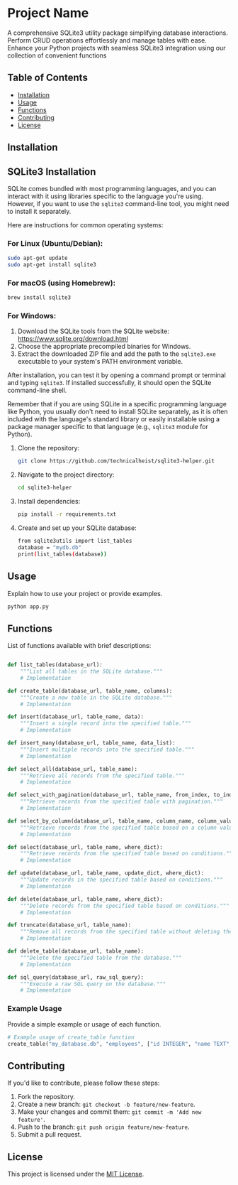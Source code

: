 # Project Name

A comprehensive SQLite3 utility package simplifying database interactions. Perform CRUD operations effortlessly and manage tables with ease. Enhance your Python projects with seamless SQLite3 integration using our collection of convenient functions

## Table of Contents

- [Installation](#installation)
- [Usage](#usage)
- [Functions](#functions)
- [Contributing](#contributing)
- [License](#license)

## Installation

## SQLite3 Installation 
SQLite comes bundled with most programming languages, and you can interact with it using libraries specific to the language you're using. However, if you want to use the `sqlite3` command-line tool, you might need to install it separately.

Here are instructions for common operating systems:

### For Linux (Ubuntu/Debian):
```bash
sudo apt-get update
sudo apt-get install sqlite3
```

### For macOS (using Homebrew):
```bash
brew install sqlite3
```

### For Windows:
1. Download the SQLite tools from the SQLite website: https://www.sqlite.org/download.html
2. Choose the appropriate precompiled binaries for Windows.
3. Extract the downloaded ZIP file and add the path to the `sqlite3.exe` executable to your system's PATH environment variable.

After installation, you can test it by opening a command prompt or terminal and typing `sqlite3`. If installed successfully, it should open the SQLite command-line shell.

Remember that if you are using SQLite in a specific programming language like Python, you usually don't need to install SQLite separately, as it is often included with the language's standard library or easily installable using a package manager specific to that language (e.g., `sqlite3` module for Python).

1. Clone the repository:

    ```bash
    git clone https://github.com/technicalheist/sqlite3-helper.git
    ```

2. Navigate to the project directory:

    ```bash
    cd sqlite3-helper
    ```

3. Install dependencies:

    ```bash
    pip install -r requirements.txt
    ```

4. Create and set up your SQLite database:

    ```bash
    from sqlite3utils import list_tables
    database = "mydb.db"
    print(list_tables(database))
    ```


## Usage

Explain how to use your project or provide examples.

```bash
python app.py
```

## Functions

List of functions available with brief descriptions:

```python

def list_tables(database_url):
    """List all tables in the SQLite database."""
    # Implementation

def create_table(database_url, table_name, columns):
    """Create a new table in the SQLite database."""
    # Implementation

def insert(database_url, table_name, data):
    """Insert a single record into the specified table."""
    # Implementation

def insert_many(database_url, table_name, data_list):
    """Insert multiple records into the specified table."""
    # Implementation

def select_all(database_url, table_name):
    """Retrieve all records from the specified table."""
    # Implementation

def select_with_pagination(database_url, table_name, from_index, to_index):
    """Retrieve records from the specified table with pagination."""
    # Implementation

def select_by_column(database_url, table_name, column_name, column_value):
    """Retrieve records from the specified table based on a column value."""
    # Implementation

def select(database_url, table_name, where_dict):
    """Retrieve records from the specified table based on conditions."""
    # Implementation

def update(database_url, table_name, update_dict, where_dict):
    """Update records in the specified table based on conditions."""
    # Implementation

def delete(database_url, table_name, where_dict):
    """Delete records from the specified table based on conditions."""
    # Implementation

def truncate(database_url, table_name):
    """Remove all records from the specified table without deleting the table."""
    # Implementation

def delete_table(database_url, table_name):
    """Delete the specified table from the database."""
    # Implementation

def sql_query(database_url, raw_sql_query):
    """Execute a raw SQL query on the database."""
    # Implementation
```

### Example Usage

Provide a simple example or usage of each function.

```python
# Example usage of create_table function
create_table("my_database.db", "employees", ["id INTEGER", "name TEXT", "salary REAL"])
```

## Contributing

If you'd like to contribute, please follow these steps:

1. Fork the repository.
2. Create a new branch: `git checkout -b feature/new-feature`.
3. Make your changes and commit them: `git commit -m 'Add new feature'`.
4. Push to the branch: `git push origin feature/new-feature`.
5. Submit a pull request.

## License

This project is licensed under the [MIT License](LICENSE).
```

